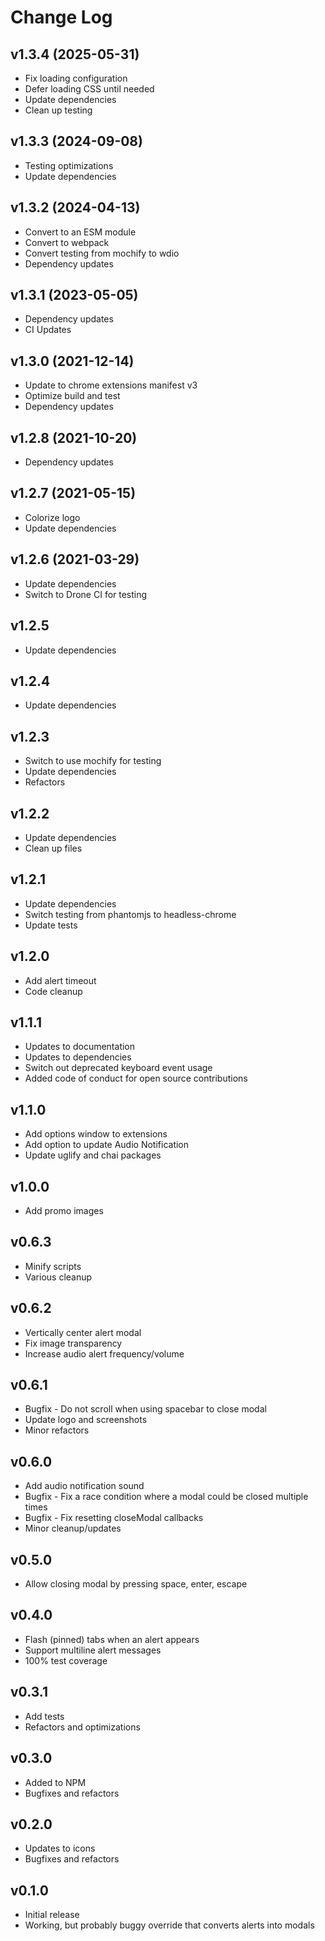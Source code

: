 Change Log
==========

v1.3.4 (2025-05-31)
-------------------

 - Fix loading configuration
 - Defer loading CSS until needed
 - Update dependencies
 - Clean up testing


v1.3.3 (2024-09-08)
-------------------

 - Testing optimizations
 - Update dependencies


v1.3.2 (2024-04-13)
-------------------

 - Convert to an ESM module
 - Convert to webpack
 - Convert testing from mochify to wdio
 - Dependency updates


v1.3.1 (2023-05-05)
-------------------

 - Dependency updates
 - CI Updates


v1.3.0 (2021-12-14)
-------------------

 - Update to chrome extensions manifest v3
 - Optimize build and test
 - Dependency updates


v1.2.8 (2021-10-20)
-------------------

 - Dependency updates


v1.2.7 (2021-05-15)
-------------------

 - Colorize logo
 - Update dependencies


v1.2.6 (2021-03-29)
-------------------

 - Update dependencies
 - Switch to Drone CI for testing


v1.2.5
------

 - Update dependencies


v1.2.4
------

 - Update dependencies


v1.2.3
------

 - Switch to use mochify for testing
 - Update dependencies
 - Refactors


v1.2.2
------

 - Update dependencies
 - Clean up files


v1.2.1
------

 - Update dependencies
 - Switch testing from phantomjs to headless-chrome
 - Update tests


v1.2.0
------

 - Add alert timeout
 - Code cleanup


v1.1.1
------

 - Updates to documentation
 - Updates to dependencies
 - Switch out deprecated keyboard event usage
 - Added code of conduct for open source contributions


v1.1.0
------

 - Add options window to extensions
 - Add option to update Audio Notification
 - Update uglify and chai packages


v1.0.0
------

 - Add promo images


v0.6.3
------

 - Minify scripts
 - Various cleanup


v0.6.2
------

 - Vertically center alert modal
 - Fix image transparency
 - Increase audio alert frequency/volume


v0.6.1
------

 - Bugfix - Do not scroll when using spacebar to close modal
 - Update logo and screenshots
 - Minor refactors


v0.6.0
------

 - Add audio notification sound
 - Bugfix - Fix a race condition where a modal could be closed multiple times
 - Bugfix - Fix resetting closeModal callbacks
 - Minor cleanup/updates


v0.5.0
------

 - Allow closing modal by pressing space, enter, escape


v0.4.0
------

 - Flash (pinned) tabs when an alert appears
 - Support multiline alert messages
 - 100% test coverage


v0.3.1
------

 - Add tests
 - Refactors and optimizations


v0.3.0
------

 - Added to NPM
 - Bugfixes and refactors


v0.2.0
------

 - Updates to icons
 - Bugfixes and refactors


v0.1.0
------

 - Initial release
 - Working, but probably buggy override that converts alerts into modals

